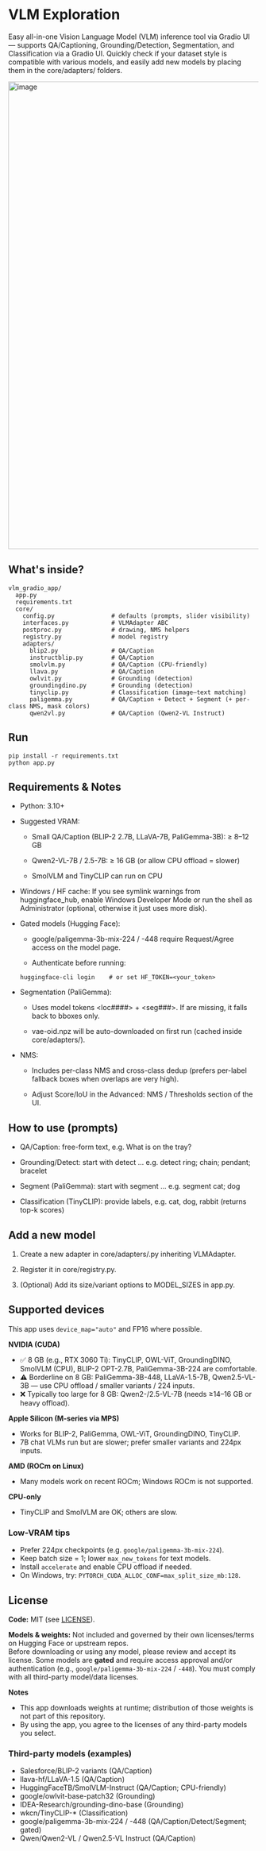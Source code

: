 # VLM Exploration 

Easy all-in-one Vision Language Model (VLM) inference tool via Gradio UI — supports QA/Captioning, Grounding/Detection, Segmentation, and Classification via a Gradio UI. Quickly check if your dataset style is compatible with various models, and easily add new models by placing them in the core/adapters/ folders.

<img width="1288" height="942" alt="image" src="https://github.com/user-attachments/assets/7288efa9-1362-4fca-8b09-9bc1987018b8" />


## What's inside?
```
vlm_gradio_app/
  app.py
  requirements.txt
  core/
    config.py                # defaults (prompts, slider visibility)
    interfaces.py            # VLMAdapter ABC
    postproc.py              # drawing, NMS helpers
    registry.py              # model registry
    adapters/
      blip2.py               # QA/Caption
      instructblip.py        # QA/Caption
      smolvlm.py             # QA/Caption (CPU-friendly)
      llava.py               # QA/Caption
      owlvit.py              # Grounding (detection)
      groundingdino.py       # Grounding (detection)
      tinyclip.py            # Classification (image–text matching)
      paligemma.py           # QA/Caption + Detect + Segment (+ per-class NMS, mask colors)
      qwen2vl.py             # QA/Caption (Qwen2-VL Instruct)

```

## Run
```
pip install -r requirements.txt
python app.py
```

## Requirements & Notes
- Python: 3.10+

- Suggested VRAM:

   - Small QA/Caption (BLIP-2 2.7B, LLaVA-7B, PaliGemma-3B): ≥ 8–12 GB

   - Qwen2-VL-7B / 2.5-7B: ≥ 16 GB (or allow CPU offload = slower)

   - SmolVLM and TinyCLIP can run on CPU

- Windows / HF cache: If you see symlink warnings from huggingface_hub, enable Windows Developer Mode or run the shell as Administrator (optional, otherwise it just uses more disk).

- Gated models (Hugging Face):

   - google/paligemma-3b-mix-224 / -448 require Request/Agree access on the model page.

   - Authenticate before running:
    ```
    huggingface-cli login    # or set HF_TOKEN=<your_token>
    ```
- Segmentation (PaliGemma):

   - Uses model tokens <loc####> + <seg###>. If <seg> are missing, it falls back to bboxes only.

   - vae-oid.npz will be auto-downloaded on first run (cached inside core/adapters/).

- NMS:

   - Includes per-class NMS and cross-class dedup (prefers per-label fallback boxes when overlaps are very high).

   - Adjust Score/IoU in the Advanced: NMS / Thresholds section of the UI.
 
## How to use (prompts)
- QA/Caption: free-form text, e.g. What is on the tray?

- Grounding/Detect: start with detect ...
e.g. detect ring; chain; pendant; bracelet

- Segment (PaliGemma): start with segment ...
e.g. segment cat; dog

- Classification (TinyCLIP): provide labels, e.g. cat, dog, rabbit (returns top-k scores)

## Add a new model
1. Create a new adapter in core/adapters/<name>.py inheriting VLMAdapter.

2. Register it in core/registry.py.

3. (Optional) Add its size/variant options to MODEL_SIZES in app.py.


## Supported devices

This app uses `device_map="auto"` and FP16 where possible.

**NVIDIA (CUDA)**
- ✅ 8 GB (e.g., RTX 3060 Ti): TinyCLIP, OWL-ViT, GroundingDINO, SmolVLM (CPU), BLIP-2 OPT-2.7B, PaliGemma-3B-224 are comfortable.
- ⚠️ Borderline on 8 GB: PaliGemma-3B-448, LLaVA-1.5-7B, Qwen2.5-VL-3B — use CPU offload / smaller variants / 224 inputs.
- ❌ Typically too large for 8 GB: Qwen2-/2.5-VL-7B (needs ≥14–16 GB or heavy offload).

**Apple Silicon (M-series via MPS)**
- Works for BLIP-2, PaliGemma, OWL-ViT, GroundingDINO, TinyCLIP.
- 7B chat VLMs run but are slower; prefer smaller variants and 224px inputs.

**AMD (ROCm on Linux)**
- Many models work on recent ROCm; Windows ROCm is not supported.

**CPU-only**
- TinyCLIP and SmolVLM are OK; others are slow.

### Low-VRAM tips
- Prefer 224px checkpoints (e.g. `google/paligemma-3b-mix-224`).
- Keep batch size = 1; lower `max_new_tokens` for text models.
- Install `accelerate` and enable CPU offload if needed.
- On Windows, try: `PYTORCH_CUDA_ALLOC_CONF=max_split_size_mb:128`.

## License

**Code:** MIT (see [LICENSE](./LICENSE)).

**Models & weights:** Not included and governed by their own licenses/terms on Hugging Face or upstream repos.  
Before downloading or using any model, please review and accept its license. Some models are **gated** and require access approval and/or authentication (e.g., `google/paligemma-3b-mix-224` / `-448`). You must comply with all third-party model/data licenses.

**Notes**
- This app downloads weights at runtime; distribution of those weights is not part of this repository.
- By using the app, you agree to the licenses of any third-party models you select.


### Third-party models (examples)
- Salesforce/BLIP-2 variants (QA/Caption)
- llava-hf/LLaVA-1.5 (QA/Caption)
- HuggingFaceTB/SmolVLM-Instruct (QA/Caption; CPU-friendly)
- google/owlvit-base-patch32 (Grounding)
- IDEA-Research/grounding-dino-base (Grounding)
- wkcn/TinyCLIP-* (Classification)
- google/paligemma-3b-mix-224 / -448 (QA/Caption/Detect/Segment; gated)
- Qwen/Qwen2-VL / Qwen2.5-VL Instruct (QA/Caption)
